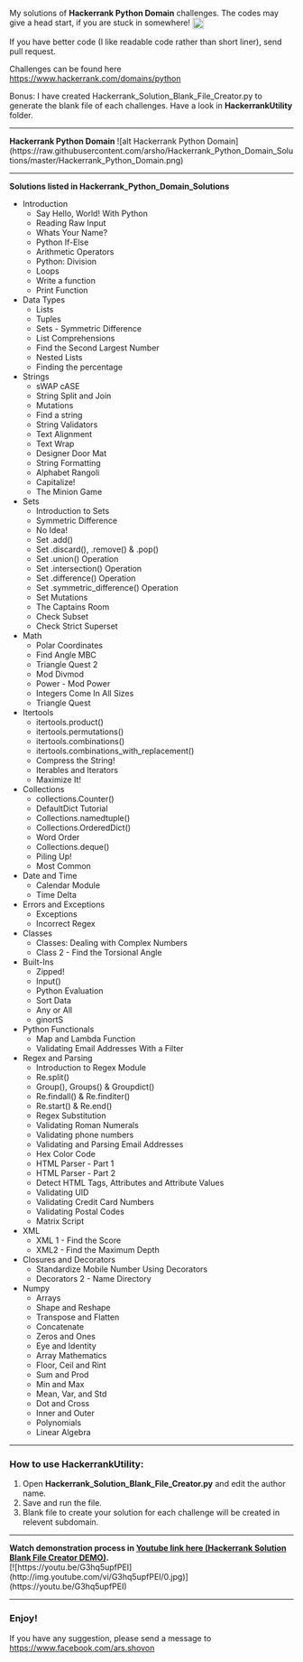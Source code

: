 <p>
My solutions of <strong>Hackerrank Python Domain</strong> challenges. The codes may give a head start, if you are stuck in somewhere! 
 <img class="emoji" title=":smiley:" alt=":smiley:" src="https://assets-cdn.github.com/images/icons/emoji/unicode/1f603.png" height="20" width="20" align="absmiddle">
</p>
<p>
 If you have better code (I like readable code rather than short liner), send pull request. 
 </p>
 <p>
 Challenges can be found here <a href="https://www.hackerrank.com/domains/python">https://www.hackerrank.com/domains/python</a>
</p>
<p>Bonus: I have created Hackerrank_Solution_Blank_File_Creator.py to generate the blank file of each challenges. Have a look in <b>HackerrankUtility</b> folder.</p>
<hr>
<b>Hackerrank Python Domain</b>
![alt Hackerrank Python Domain](https://raw.githubusercontent.com/arsho/Hackerrank_Python_Domain_Solutions/master/Hackerrank_Python_Domain.png)
<hr>
<b>Solutions listed in Hackerrank_Python_Domain_Solutions</b>

<ul>
  <li>Introduction
    <ul>
      <li>Say Hello, World! With Python</li>
      <li>Reading Raw Input</li>
      <li>Whats Your Name?</li>
      <li>Python If-Else</li>
      <li>Arithmetic Operators</li>
      <li>Python: Division</li>
      <li>Loops</li>
      <li>Write a function</li>
      <li>Print Function</li>
    </ul>
  </li>
  <li>Data Types
    <ul>
      <li>Lists</li>
      <li>Tuples</li>
      <li>Sets - Symmetric Difference</li>
      <li>List Comprehensions</li>
      <li>Find the Second Largest Number</li>
      <li>Nested Lists</li>
      <li>Finding the percentage</li>
    </ul>
  </li>
  <li>Strings
    <ul>
      <li>sWAP cASE</li>
      <li>String Split and Join</li>
      <li>Mutations</li>
      <li>Find a string</li>
      <li>String Validators</li>
      <li>Text Alignment</li>
      <li>Text Wrap</li>
      <li>Designer Door Mat</li>
      <li>String Formatting</li>
      <li>Alphabet Rangoli</li>
      <li>Capitalize!</li>
      <li>The Minion Game</li>
    </ul>
  </li>
  <li>Sets
    <ul>
      <li>Introduction to Sets</li>
      <li>Symmetric Difference</li>
      <li>No Idea!</li>
      <li>Set .add()</li>
      <li>Set .discard(), .remove() &amp; .pop()</li>
      <li>Set .union() Operation</li>
      <li>Set .intersection() Operation</li>
      <li>Set .difference() Operation</li>
      <li>Set .symmetric_difference() Operation</li>
      <li>Set Mutations</li>
      <li>The Captains Room</li>
      <li>Check Subset</li>
      <li>Check Strict Superset</li>
    </ul>
  </li>
  <li>Math
    <ul>
      <li>Polar Coordinates</li>
      <li>Find Angle MBC</li>
      <li>Triangle Quest 2</li>
      <li>Mod Divmod</li>
      <li>Power - Mod Power</li>
      <li>Integers Come In All Sizes</li>
      <li>Triangle Quest</li>
    </ul>
  </li>
  <li>Itertools
    <ul>
      <li>itertools.product()</li>
      <li>itertools.permutations()</li>
      <li>itertools.combinations()</li>
      <li>itertools.combinations_with_replacement()</li>
      <li>Compress the String!</li>
      <li>Iterables and Iterators</li>
      <li>Maximize It!</li>
    </ul>
  </li>
  <li>Collections
    <ul>
      <li>collections.Counter()</li>
      <li>DefaultDict Tutorial</li>
      <li>Collections.namedtuple()</li>
      <li>Collections.OrderedDict()</li>
      <li>Word Order</li>
      <li>Collections.deque()</li>
      <li>Piling Up!</li>
      <li>Most Common</li>
    </ul>
  </li>
  <li>Date and Time
    <ul>
      <li>Calendar Module</li>
      <li>Time Delta</li>
    </ul>
  </li>
  <li>Errors and Exceptions
    <ul>
      <li>Exceptions</li>
      <li>Incorrect Regex</li>
    </ul>
  </li>
  <li>Classes
    <ul>
      <li>Classes: Dealing with Complex Numbers</li>
      <li>Class 2 - Find the Torsional Angle</li>
    </ul>
  </li>
  <li>Built-Ins
    <ul>
      <li>Zipped!</li>
      <li>Input()</li>
      <li>Python Evaluation</li>
      <li>Sort Data</li>
      <li>Any or All</li>
      <li>ginortS</li>
    </ul>
  </li>
  <li>Python Functionals
    <ul>
      <li>Map and Lambda Function</li>
      <li>Validating Email Addresses With a Filter</li>
    </ul>
  </li>
  <li>Regex and Parsing
    <ul>
      <li>Introduction to Regex Module</li>
      <li>Re.split()</li>
      <li>Group(), Groups() &amp; Groupdict()</li>
      <li>Re.findall() &amp; Re.finditer()</li>
      <li>Re.start() &amp; Re.end()</li>
      <li>Regex Substitution</li>
      <li>Validating Roman Numerals</li>
      <li>Validating phone numbers</li>
      <li>Validating and Parsing Email Addresses</li>
      <li>Hex Color Code</li>
      <li>HTML Parser - Part 1</li>
      <li>HTML Parser - Part 2</li>
      <li>Detect HTML Tags, Attributes and Attribute Values</li>
      <li>Validating UID</li>
      <li>Validating Credit Card Numbers</li>
      <li>Validating Postal Codes</li>
      <li>Matrix Script</li>
    </ul>
  </li>
  <li>XML
    <ul>
      <li>XML 1 - Find the Score</li>
      <li>XML2 - Find the Maximum Depth</li>
    </ul>
  </li>
  <li>Closures and Decorators
    <ul>
      <li>Standardize Mobile Number Using Decorators</li>
      <li>Decorators 2 - Name Directory</li>
    </ul>
  </li>
  <li>Numpy
    <ul>
      <li>Arrays</li>
      <li>Shape and Reshape</li>
      <li>Transpose and Flatten</li>
      <li>Concatenate</li>
      <li>Zeros and Ones</li>
      <li>Eye and Identity</li>
      <li>Array Mathematics</li>
      <li>Floor, Ceil and Rint</li>
      <li>Sum and Prod</li>
      <li>Min and Max</li>
      <li>Mean, Var, and Std</li>
      <li>Dot and Cross</li>
      <li>Inner and Outer</li>
      <li>Polynomials</li>
      <li>Linear Algebra</li>
    </ul>
  </li>
</ul>

<hr>


<h3>
<a id="how-to-use" class="anchor" href="#how-to-use" aria-hidden="true"><span class="octicon octicon-link"></span></a>How to use HackerrankUtility:
</h3>
<ol>
<li>Open <b>Hackerrank_Solution_Blank_File_Creator.py</b> and edit the author name.</li>
<li>Save and run the file.</li>
<li>Blank file to create your solution for each challenge will be created in relevent subdomain.</li>
</ol>
<hr>
<b>Watch demonstration process in <a href="https://youtu.be/G3hq5upfPEI">Youtube link here (Hackerrank Solution Blank File Creator DEMO)</a>.</b><br/>
[![https://youtu.be/G3hq5upfPEI](http://img.youtube.com/vi/G3hq5upfPEI/0.jpg)](https://youtu.be/G3hq5upfPEI)
<hr>
<h3>Enjoy!</h3>
<p>If you have any suggestion, please send a message to <a href="https://www.facebook.com/ars.shovon">https://www.facebook.com/ars.shovon</a></p>